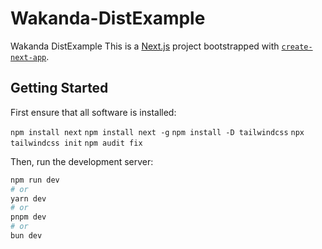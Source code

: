 # Wakanda-DistExample
Wakanda DistExample
This is a [Next.js](https://nextjs.org) project bootstrapped with [`create-next-app`](https://nextjs.org/docs/app/api-reference/cli/create-next-app).

## Getting Started

First ensure that all software is installed:

`npm install next`
`npm install next -g`
`npm install -D tailwindcss`
`npx tailwindcss init`
`npm audit fix`

Then, run the development server:

```bash
npm run dev
# or
yarn dev
# or
pnpm dev
# or
bun dev
```